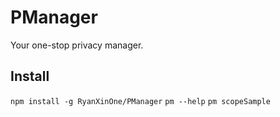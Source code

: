 # PManager
Your one-stop privacy manager.

## Install
`npm install -g RyanXinOne/PManager`
`pm --help`
`pm scopeSample`
